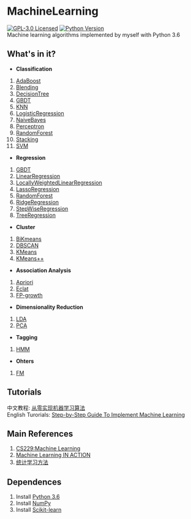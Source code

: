 # MachineLearning
[![GPL-3.0 Licensed](https://img.shields.io/crates/l/rustc-serialize)](https://opensource.org/licenses/GPL-3.0) [![Python Version](https://img.shields.io/badge/Python-3.x-blue.svg)](https://www.python.org/)  
Machine learning algorithms implemented by myself with Python 3.6

## What's in it?
+ **Classification**
1. [AdaBoost](https://github.com/DandelionLau/MachineLearning/tree/master/AdaBoost.py)
2. [Blending](https://github.com/DandelionLau/MachineLearning/blob/master/Blending.py)
3. [DecisionTree](https://github.com/DandelionLau/MachineLearning/blob/master/Tree.py)
4. [GBDT](https://github.com/DandelionLau/MachineLearning/blob/master/GradientBoostingDecisionTree.py)
5. [KNN](https://github.com/DandelionLau/MachineLearning/blob/master/KNN.py)
6. [LogisticRegression](https://github.com/DandelionLau/MachineLearning/blob/master/LogisticRegression.py)
7. [NaiveBayes](https://github.com/DandelionLau/MachineLearning/blob/master/NaiveBayes.py)
8. [Perceptron](https://github.com/DandelionLau/MachineLearning/blob/master/Perceptron.py)
9. [RandomForest](https://github.com/DandelionLau/MachineLearning/blob/master/RandomForest.py)
10. [Stacking](https://github.com/DandelionLau/MachineLearning/blob/master/Stacking.py)
11. [SVM](https://github.com/DandelionLau/MachineLearning/blob/master/SVM.py)

+  **Regression**
1. [GBDT](https://github.com/DandelionLau/MachineLearning/blob/master/GradientBoostingDecisionTree.py)
2. [LinearRegression](https://github.com/DandelionLau/MachineLearning/blob/master/LinearRegression.py)
3. [LocallyWeightedLinearRegression](https://github.com/DandelionLau/MachineLearning/blob/master/LinearRegression.py)
4. [LassoRegression](https://github.com/DandelionLau/MachineLearning/blob/master/LinearRegression.py)  
5. [RandomForest](https://github.com/DandelionLau/MachineLearning/blob/master/RandomForest.py)
6. [RidgeRegression](https://github.com/DandelionLau/MachineLearning/blob/master/LinearRegression.py)
7. [StepWiseRegression](https://github.com/DandelionLau/MachineLearning/blob/master/LinearRegression.py)
8. [TreeRegression](https://github.com/DandelionLau/MachineLearning/blob/master/Tree.py)

+ **Cluster**
1. [BiKmeans](https://github.com/DandelionLau/MachineLearning/blob/master/Cluster.py)
2. [DBSCAN](https://github.com/DandelionLau/MachineLearning/blob/master/Cluster.py)
3. [KMeans](https://github.com/DandelionLau/MachineLearning/blob/master/Cluster.py)
4. [KMeans++](https://github.com/DandelionLau/MachineLearning/blob/master/Cluster.py)

+ **Association Analysis**
1. [Apriori](https://github.com/DandelionLau/MachineLearning/blob/master/AssociationAnalysis.py)
2. [Eclat](https://github.com/DandelionLau/MachineLearning/blob/master/AssociationAnalysis.py)
3. [FP-growth](https://github.com/DandelionLau/MachineLearning/blob/master/AssociationAnalysis.py)

+ **Dimensionality Reduction**
1. [LDA](https://github.com/DandelionLau/MachineLearning/blob/master/DimensionReduction.py)
2. [PCA](https://github.com/DandelionLau/MachineLearning/blob/master/DimensionReduction.py)

+ **Tagging**
1. [HMM](https://github.com/DandelionLau/MachineLearning/blob/master/HMM.py)

+ **Ohters**  
1. [FM]()

## Tutorials
中文教程: [从零实现机器学习算法](https://blog.csdn.net/sinat_35821976/category_9276758.html)  
English Turorials: [Step-by-Step Guide To Implement Machine Learning](https://www.codeproject.com/script/Articles/MemberArticles.aspx?amid=14354398)

## Main References
1. [CS229:Machine Learning](http://cs229.stanford.edu/)
2. [Machine Learning IN ACTION](https://www.manning.com/books/machine-learning-in-action)
3. [统计学习方法](https://baike.baidu.com/item/%E7%BB%9F%E8%AE%A1%E5%AD%A6%E4%B9%A0%E6%96%B9%E6%B3%95/10430179)

## Dependences
1. Install [Python 3.6](https://www.python.org/)
2. Install [NumPy](http://www.numpy.org/)
2. Install [Scikit-learn](https://scikit-learn.org/)
